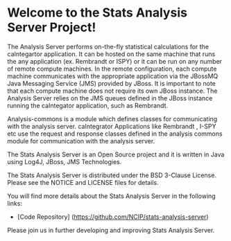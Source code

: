 Welcome to the Stats Analysis Server Project!
=====================================

The Analysis Server performs on-the-fly statistical calculations for the caIntegartor application. It can be hosted on the same machine that runs the any application (ex. Rembrandt or ISPY) or it can be run on any number of remote compute machines. In the remote configuration, each compute machine communicates with the appropriate application via the JBossMQ Java Messaging Service (JMS) provided by JBoss. It is important to note that each compute machine does not require its own JBoss instance. The Analysis Server relies on the JMS queues defined in the JBoss instance running the caIntegator application, such as Rembrandt.

Analysis-commons is a module which defines classes for communicating with the analysis server. caIntegrator Applications like Rembrandt , I-SPY etc use the request and response classes defined in the analysis commons module for communication with the analysis server.

The Stats Analysis Server is an Open Source project and it is written in Java using Log4J, JBoss, JMS Technologies.

The Stats Analysis Server is distributed under the BSD 3-Clause License.
Please see the NOTICE and LICENSE files for details.

You will find more details about the Stats Analysis Server in the following links:
 * [Code Repository] (https://github.com/NCIP/stats-analysis-server)
 
Please join us in further developing and improving Stats Analysis Server.

